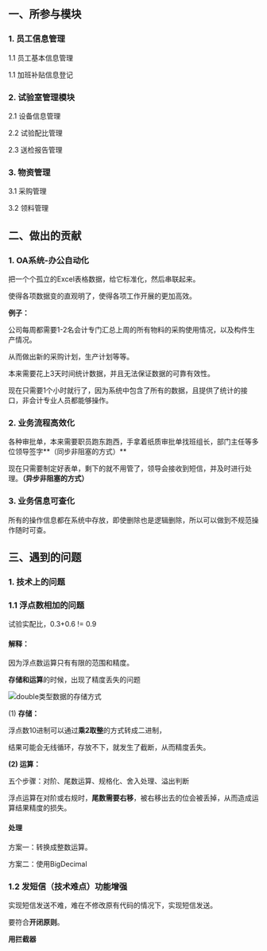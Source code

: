 ## 一、所参与模块

### 1. 员工信息管理

1.1 员工基本信息管理

1.1 加班补贴信息登记



### 2. 试验室管理模块

2.1 设备信息管理

2.2 试验配比管理

2.3 送检报告管理



### 3. 物资管理

3.1 采购管理

3.2 领料管理





## 二、做出的贡献

### 1. OA系统-办公自动化

把一个个孤立的Excel表格数据，给它标准化，然后串联起来。

使得各项数据变的直观明了，使得各项工作开展的更加高效。

**例子：**

公司每周都需要1-2名会计专门汇总上周的所有物料的采购使用情况，以及构件生产情况。

从而做出新的采购计划，生产计划等等。

本来需要花上3天时间统计数据，并且无法保证数据的可靠有效性。

现在只需要1个小时就行了，因为系统中包含了所有的数据，且提供了统计的接口，非会计专业人员都能够操作。



### 2. 业务流程高效化

各种审批单，本来需要职员跑东跑西，手拿着纸质审批单找班组长，部门主任等多位领导签字**（同步非阻塞的方式）**

现在只需要制定好表单，剩下的就不用管了，领导会接收到短信，并及时进行处理。**（异步非阻塞的方式）**



### 3. 业务信息可查化

所有的操作信息都在系统中存放，即使删除也是逻辑删除，所以可以做到不规范操作随时可查。





## 三、遇到的问题

### 1. 技术上的问题

### 1.1 浮点数相加的问题

试验实配比，0.3+0.6 != 0.9

#### 解释：

因为浮点数运算只有有限的范围和精度。

**存储和运算**的时候，出现了精度丢失的问题

![double类型数据的存储方式](http://note.youdao.com/yws/public/resource/7d81e6a39024a96dd86efacf29f4ca80/xmlnote/WEBRESOURCE7068bb0297e5496483968e5c2c3aad74/2004)



(1) **存储：**

浮点数10进制可以通过**乘2取整**的方式转成二进制，

结果可能会无线循环，存放不下，就发生了截断，从而精度丢失。



**(2) 运算：**

五个步骤：对阶、尾数运算、规格化、舍入处理、溢出判断

浮点运算在对阶或右规时，**尾数需要右移**，被右移出去的位会被丢掉，从而造成运算结果精度的损失。



#### 处理

方案一：转换成整数运算。

方案二：使用BigDecimal





### 1.2 发短信（技术难点）功能增强

实现短信发送不难，难在不修改原有代码的情况下，实现短信发送。

要符合**开闭原则**。



**用拦截器**





